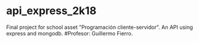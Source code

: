 # api_express_2k18
Final project for school asset "Programación cliente-servidor". An API using express and mongodb.
#Profesor: Guillermo Fierro.
